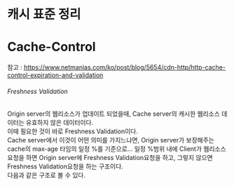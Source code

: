 캐시 표준 정리
===

# Cache-Control
참고 : https://www.netmanias.com/ko/post/blog/5654/cdn-http/http-cache-control-expiration-and-validation

###### Freshness Validation
Origin server의 웹리소스가 업데이트 되었을때, Cache server의 캐시한 웹리소스 데이터는 유효하지 않은 데이터이다.  
이때 필요한 것이 바로 Freshness Validation이다.  
Cache server에서 이것이 어떤 의미를 가지느냐면, Origin server가 보장해주는 cache의 max-age 타임의 일정 %를 기준으로... 일정 %범위 내에 Client가 웹리소스 요청을 하면 Origin server에 Freshness Validation요청을 하고, 그렇지 않으면 Freshness Validation요청을 하는 구조이다.  
다음과 같은 구조로 볼 수 있다.  
